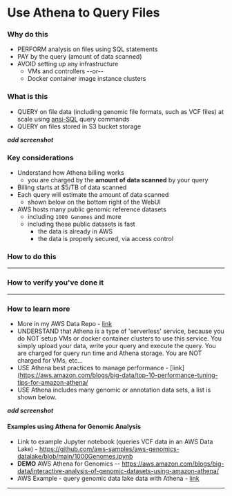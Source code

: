 # Use Athena to Query Files

### Why do this
 - PERFORM analysis on files using SQL statements
 - PAY by the query (amount of data scanned)
 - AVOID setting up any infrastructure 
    - VMs and controllers --or-- 
    - Docker container image instance clusters

### What is this
 - QUERY on file data (including genomic file formats, such as VCF files) at scale using [ansi-SQL](https://en.wikipedia.org/wiki/SQL) query commands
 - QUERY on files stored in S3 bucket storage 

***add screenshot***

### Key considerations
 - Understand how Athena billing works 
    - you are charged by the **amount of data scanned** by your query
 - Billing starts at $5/TB of data scanned
 - Each query will estimate the amount of data scanned 
    - shown below on the bottom right of the WebUI
 - AWS hosts many public genomic reference datasets
   - including `1000 Genomes` and more
   - including these public datasets is fast
      - the data is already in AWS
      - the data is properly secured, via access control 

### How to do this
 

-----
### How to verify you've done it

 -------


### How to learn more

- More in my AWS Data Repo - [link](https://github.com/lynnlangit/Hello-AWS-Data-Services/tree/master/4_data_lake/2_Athena)
- UNDERSTAND that Athena is a type of 'serverless' service, because you do NOT setup VMs or docker container clusters to use this service.  You simply upload your data, write your query and execute the query.  You are charged for query run time and Athena storage.  You are NOT charged for VMs, etc...
 - USE Athena best practices to manage performance - [link](https://aws.amazon.com/blogs/big-data/top-10-performance-tuning-tips-for-amazon-athena/
 - USE Athena includes many genomic or annotation data sets, a list is shown below. 

***add screenshot***

#### Examples using Athena for Genomic Analysis

 - Link to example Jupyter notebook (queries VCF data in an AWS Data Lake) - https://github.com/aws-samples/aws-genomics-datalake/blob/main/1000Genomes.ipynb
 - **DEMO** AWS Athena for Genomics -- https://aws.amazon.com/blogs/big-data/interactive-analysis-of-genomic-datasets-using-amazon-athena/
 - AWS Example - query genomic data lake data with Athena - [link](https://aws.amazon.com/blogs/industries/perform-interactive-queries-on-your-genomics-data-using-amazon-athena-or-amazon-redshift/)


  
---
